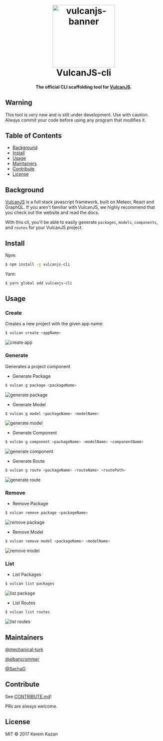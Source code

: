<h1 align="center">
  <br>
    <img src="media/logo-plain.png" alt="vulcanjs-banner" width="200">
  <br>
  VulcanJS-cli
  <br>
</h1>

<h4 align="center">The official CLI scaffolding tool for <a href="http://vulcanjs.org/" target="_blank_" >VulcanJS</a>.</h4>


## Warning

This tool is very new and is still under development. Use with caution. Always commit your code before using any program that modifies it.

## Table of Contents

- [Background](#background)
- [Install](#install)
- [Usage](#usage)
- [Maintainers](#maintainers)
- [Contribute](#contribute)
- [License](#license)

## Background
<a href="http://vulcanjs.org/" target="_blank_" >VulcanJS</a> is a full stack javascript framework, built on Meteor, React and GraphQL. If you aren't familiar with VulcanJS, we highly recommend that you check out the website and read the docs.

With this cli, you'll be able to easily generate `packages`, `models`, `components`, and `routes` for your VulcanJS project.

## Install

Npm:
```sh
$ npm install -g vulcanjs-cli
```

Yarn:
```sh
$ yarn global add vulcanjs-cli
```


## Usage
### Create
Creates a new project with the given app name:
```sh
$ vulcan create <appName>
```
![create app](./media/usage/create.gif)

### Generate
Generates a project component

- Generate Package
```sh
$ vulcan g package <packageName>
```
![generate package](./media/usage/generate-package.gif)

- Generate Model
```sh
$ vulcan g model <packageName> <modelName>
```
![generate model](./media/usage/generate-custom-model.gif)


- Generate Component
```sh
$ vulcan g component <packageName> <modelName> <componentName>
```
![generate component](./media/usage/generate-component.gif)

- Generate Route
```sh
$ vulcan g route <packageName> <routeName> <routePath>
```
![generate route](./media/usage/generate-route.gif)

### Remove

- Remove Package
```sh
$ vulcan remove package <packageName>
```
![remove package](./media/usage/remove-package.gif)

- Remove Model
```sh
$ vulcan remove model <packageName> <modelName>
```
![remove model](./media/usage/remove-model.gif)

### List

- List Packages
```sh
$ vulcan list packages
```
![list package](./media/usage/list-packages.gif)

- List Routes
```sh
$ vulcan list routes
```
![list routes](./media/usage/list-routes.gif)


## Maintainers

[@mechanical-turk](https://github.com/mechanical-turk)

[@albancrommer](https://github.com/albancrommer)

[@SachaG](https://github.com/SachaG)

## Contribute

See [CONTRIBUTE.md](./CONTRIBUTE.md)!

PRs are always welcome.

## License

MIT © 2017 Kerem Kazan
